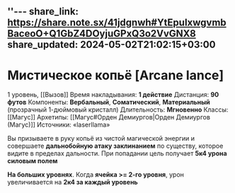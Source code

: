 ''---
share_link: https://share.note.sx/41jdgnwh#YtEpuIxwgvmbBaceoO+Q1GbZ4DOyjuGPxQ3o2VvGNX8
share_updated: 2024-05-02T21:02:15+03:00
---
# Мистическое копьё [Arcane lance]
1 уровень, [[Вызов]]
Время накладывания: **1 действие**
Дистанция: **90 футов**
Компоненты: **Вербальный**, **Соматический**, **Материальный** (прозрачный 1-дюймовый кристалл)
Длительность: **Мгновенно**
Классы: [[Магус]]
Архетипы: [[Магус#Орден Демиургов|Орден Демиургов (Магус)]]
Источники: «laserllama»

Вы призываете в руку копьё из чистой магической энергии и совершаете **дальнобойную атаку заклинанием** по существу, которое видите в пределах дальности. При попадании цель получает **5к4 урона силовым полем**

**На больших уровнях**. Когда **ячейка >= 2-го уровня**, урон увеличивается на **2к4 за каждый уровень**
